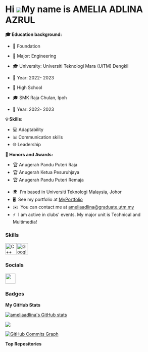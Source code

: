 Hi ![](https://user-images.githubusercontent.com/18350557/176309783-0785949b-9127-417c-8b55-ab5a4333674e.gif)My name is AMELIA ADLINA AZRUL
===========================================================================================================================================
**🎓 Education background:**
   - 🏫 Foundation
   - 📘 Major: Engineering
   - 🎓 University: Universiti Teknologi Mara (UiTM) Dengkil
   - 📅 Year: 2022- 2023

   - 🏫 High School
   - 🎓 SMK Raja Chulan, Ipoh
   - 📅 Year: 2022- 2023

**💡 Skills:**
   - 💻 Adaptability
   - 📊 Communication skills
   - 🌐 Leadership

**🏅 Honors and Awards:**
   - 🏆 Anugerah Pandu Puteri Raja
   - 🏆 Anugerah Ketua Pesuruhjaya
   - 🏆 Anugerah Pandu Puteri Remaja
     
* 🌍  I'm based in Universiti Teknologi Malaysia, Johor
* 🖥️  See my portfolio at [MyPortfolio]([http://ztm.com](http://127.0.0.1:5500/1.%20main%20page.html))
* ✉️  You can contact me at [ameliaadlina@graduate.utm.my](mailto:ameliaadlina@graduate.utm.my)
* ⚡  I am active in clubs' events. My major unit is Technical and Multimedia!

### Skills


<p align="left">
<a href="https://docs.microsoft.com/en-us/cpp/?view=msvc-170" target="_blank" rel="noreferrer"><img src="https://raw.githubusercontent.com/danielcranney/readme-generator/main/public/icons/skills/cplusplus-colored.svg" width="36" height="36" alt="C++" /></a><a href="https://cloud.google.com/" target="_blank" rel="noreferrer"><img src="https://raw.githubusercontent.com/danielcranney/readme-generator/main/public/icons/skills/googlecloud-colored.svg" width="36" height="36" alt="Google Cloud" /></a>
</p>


### Socials

<p align="left"> <a href="https://www.github.com/ameliaadlina" target="_blank" rel="noreferrer"> <picture> <source media="(prefers-color-scheme: dark)" srcset="https://raw.githubusercontent.com/danielcranney/readme-generator/main/public/icons/socials/github-dark.svg" /> <source media="(prefers-color-scheme: light)" srcset="https://raw.githubusercontent.com/danielcranney/readme-generator/main/public/icons/socials/github.svg" /> <img src="https://raw.githubusercontent.com/danielcranney/readme-generator/main/public/icons/socials/github.svg" width="32" height="32" /> </picture> </a></p>

### Badges

<b>My GitHub Stats</b>

<a href="http://www.github.com/ameliaadlina"><img src="https://github-readme-stats.vercel.app/api?username=ameliaadlina&show_icons=true&hide=&count_private=true&title_color=0891b2&text_color=ffffff&icon_color=0891b2&bg_color=1c1917&hide_border=true&show_icons=true" alt="ameliaadlina's GitHub stats" /></a>

<a href="http://www.github.com/ameliaadlina"><img src="https://github-readme-streak-stats.herokuapp.com/?user=ameliaadlina&stroke=ffffff&background=1c1917&ring=0891b2&fire=0891b2&currStreakNum=ffffff&currStreakLabel=0891b2&sideNums=ffffff&sideLabels=ffffff&dates=ffffff&hide_border=true" /></a>

<a href="http://www.github.com/ameliaadlina"><img src="https://github-readme-activity-graph.cyclic.app/graph?username=ameliaadlina&bg_color=1c1917&color=ffffff&line=0891b2&point=ffffff&area_color=1c1917&area=true&hide_border=true&custom_title=GitHub%20Commits%20Graph" alt="GitHub Commits Graph" /></a>

<b>Top Repositories</b>

<div width="100%" align="center"></div><br /><br /><br /><br /><br /><br /><br />
